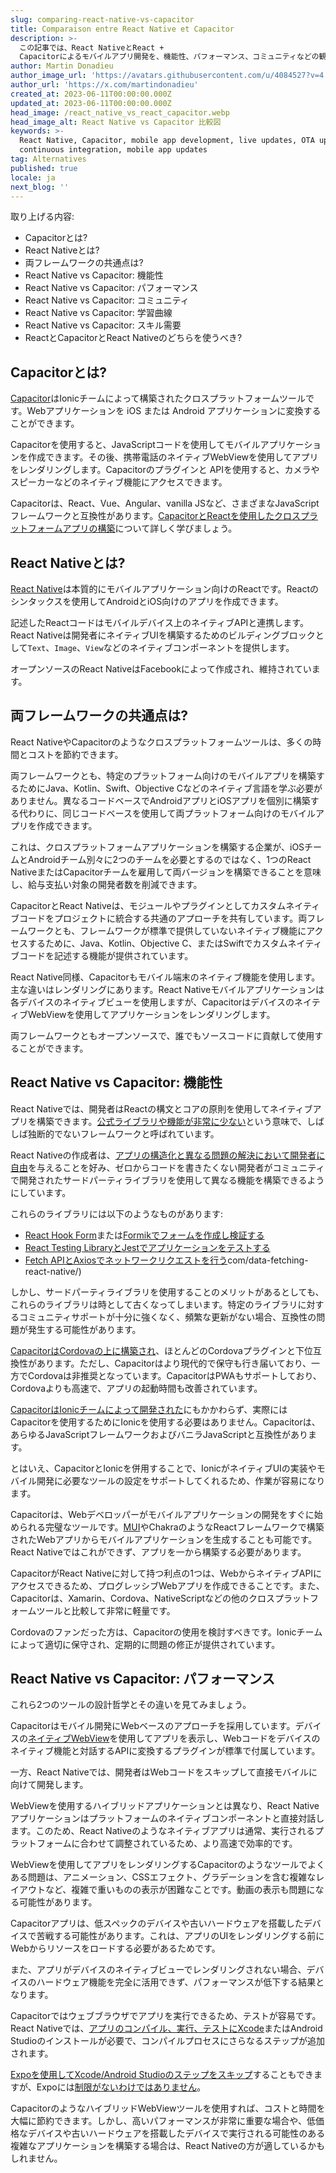 ```yaml
---
slug: comparing-react-native-vs-capacitor
title: Comparaison entre React Native et Capacitor
description: >-
  この記事では、React NativeとReact +
  Capacitorによるモバイルアプリ開発を、機能性、パフォーマンス、コミュニティなどの観点から比較します。
author: Martin Donadieu
author_image_url: 'https://avatars.githubusercontent.com/u/4084527?v=4'
author_url: 'https://x.com/martindonadieu'
created_at: 2023-06-11T00:00:00.000Z
updated_at: 2023-06-11T00:00:00.000Z
head_image: /react_native_vs_react_capacitor.webp
head_image_alt: React Native vs Capacitor 比較図
keywords: >-
  React Native, Capacitor, mobile app development, live updates, OTA updates,
  continuous integration, mobile app updates
tag: Alternatives
published: true
locale: ja
next_blog: ''
---
```


取り上げる内容:

- Capacitorとは?
- React Nativeとは?
- 両フレームワークの共通点は?
- React Native vs Capacitor: 機能性
- React Native vs Capacitor: パフォーマンス 
- React Native vs Capacitor: コミュニティ
- React Native vs Capacitor: 学習曲線
- React Native vs Capacitor: スキル需要
- ReactとCapacitorとReact Nativeのどちらを使うべき?

## Capacitorとは?

[Capacitor](https://capacitorjs.com/)はIonicチームによって構築されたクロスプラットフォームツールです。Webアプリケーションを iOS または Android アプリケーションに変換することができます。

Capacitorを使用すると、JavaScriptコードを使用してモバイルアプリケーションを作成できます。その後、携帯電話のネイティブWebViewを使用してアプリをレンダリングします。Capacitorのプラグインと APIを使用すると、カメラやスピーカーなどのネイティブ機能にアクセスできます。

Capacitorは、React、Vue、Angular、vanilla JSなど、さまざまなJavaScriptフレームワークと互換性があります。[CapacitorとReactを使用したクロスプラットフォームアプリの構築](https://capacitorjs.com/solution/react/)について詳しく学びましょう。

## React Nativeとは?

[React Native](https://reactnative.dev/)は本質的にモバイルアプリケーション向けのReactです。Reactのシンタックスを使用してAndroidとiOS向けのアプリを作成できます。

記述したReactコードはモバイルデバイス上のネイティブAPIと連携します。React Nativeは開発者にネイティブUIを構築するためのビルディングブロックとして`Text`、`Image`、`View`などのネイティブコンポーネントを提供します。

オープンソースのReact NativeはFacebookによって作成され、維持されています。

## 両フレームワークの共通点は?

React NativeやCapacitorのようなクロスプラットフォームツールは、多くの時間とコストを節約できます。

両フレームワークとも、特定のプラットフォーム向けのモバイルアプリを構築するためにJava、Kotlin、Swift、Objective Cなどのネイティブ言語を学ぶ必要がありません。異なるコードベースでAndroidアプリとiOSアプリを個別に構築する代わりに、同じコードベースを使用して両プラットフォーム向けのモバイルアプリを作成できます。

これは、クロスプラットフォームアプリケーションを構築する企業が、iOSチームとAndroidチーム別々に2つのチームを必要とするのではなく、1つのReact NativeまたはCapacitorチームを雇用して両バージョンを構築できることを意味し、給与支払い対象の開発者数を削減できます。

CapacitorとReact Nativeは、モジュールやプラグインとしてカスタムネイティブコードをプロジェクトに統合する共通のアプローチを共有しています。両フレームワークとも、フレームワークが標準で提供していないネイティブ機能にアクセスするために、Java、Kotlin、Objective C、またはSwiftでカスタムネイティブコードを記述する機能が提供されています。

React Native同様、Capacitorもモバイル端末のネイティブ機能を使用します。主な違いはレンダリングにあります。React Nativeモバイルアプリケーションは各デバイスのネイティブビューを使用しますが、CapacitorはデバイスのネイティブWebViewを使用してアプリケーションをレンダリングします。

両フレームワークともオープンソースで、誰でもソースコードに貢献して使用することができます。

## React Native vs Capacitor: 機能性

React Nativeでは、開発者はReactの構文とコアの原則を使用してネイティブアプリを構築できます。[公式ライブラリや機能が非常に少ない](https://blog.logrocket.com/react-native-component-libraries/)という意味で、しばしば独断的でないフレームワークと呼ばれています。

React Nativeの作成者は、[アプリの構造化と異なる問題の解決において開発者に自由](https://reactjs.org/docs/add-react-to-a-website.html/)を与えることを好み、ゼロからコードを書きたくない開発者がコミュニティで開発されたサードパーティライブラリを使用して異なる機能を構築できるようにしています。

これらのライブラリには以下のようなものがあります:

- [React Hook Form](https://blog.logrocket.com/the-complete-guide-to-react-hook-form/)または[Formikでフォームを作成し検証する](https://blog.logrocket.com/building-better-react-forms-with-formik/)
- [React Testing LibraryとJestでアプリケーションをテストする](https://blog.logrocket.com/testing-apps-with-jest-and-react-testing-library/)
- [Fetch APIとAxiosでネットワークリクエストを行う](https://blog.logrocket)com/data-fetching-react-native/)

しかし、サードパーティライブラリを使用することのメリットがあるとしても、これらのライブラリは時として古くなってしまいます。特定のライブラリに対するコミュニティサポートが十分に強くなく、頻繁な更新がない場合、互換性の問題が発生する可能性があります。

[CapacitorはCordovaの上に構築され](https://bloglogrocketcom/framework7-vs-ionic-comparing-cordova-frameworks/)、ほとんどのCordovaプラグインと下位互換性があります。ただし、Capacitorはより現代的で保守も行き届いており、一方でCordovaは非推奨となっています。CapacitorはPWAもサポートしており、Cordovaよりも高速で、アプリの起動時間も改善されています。

[CapacitorはIonicチームによって開発された](https://bloglogrocketcom/react-native-vs-ionic/)にもかかわらず、実際にはCapacitorを使用するためにIonicを使用する必要はありません。Capacitorは、あらゆるJavaScriptフレームワークおよびバニラJavaScriptと互換性があります。

とはいえ、CapacitorとIonicを併用することで、IonicがネイティブUIの実装やモバイル開発に必要なツールの設定をサポートしてくれるため、作業が容易になります。

Capacitorは、Webデベロッパーがモバイルアプリケーションの開発をすぐに始められる完璧なツールです。[MUI](https://bloglogrocketcom/definitive-guide-react-material/)やChakraのようなReactフレームワークで構築されたWebアプリからモバイルアプリケーションを生成することも可能です。React Nativeではこれができず、アプリを一から構築する必要があります。

CapacitorがReact Nativeに対して持つ利点の1つは、WebからネイティブAPIにアクセスできるため、プログレッシブWebアプリを作成できることです。また、Capacitorは、Xamarin、Cordova、NativeScriptなどの他のクロスプラットフォームツールと比較して非常に軽量です。

Cordovaのファンだった方は、Capacitorの使用を検討すべきです。Ionicチームによって適切に保守され、定期的に問題の修正が提供されています。

## React Native vs Capacitor: パフォーマンス

これら2つのツールの設計哲学とその違いを見てみましょう。

Capacitorはモバイル開発にWebベースのアプローチを採用しています。デバイスの[ネイティブWebView](https://ionicframeworkcom/docs/core-concepts/webview/)を使用してアプリを表示し、Webコードをデバイスのネイティブ機能と対話するAPIに変換するプラグインが標準で付属しています。

一方、React Nativeでは、開発者はWebコードをスキップして直接モバイルに向けて開発します。

WebViewを使用するハイブリッドアプリケーションとは異なり、React Nativeアプリケーションはプラットフォームのネイティブコンポーネントと直接対話します。このため、React Nativeのようなネイティブアプリは通常、実行されるプラットフォームに合わせて調整されているため、より高速で効率的です。

WebViewを使用してアプリをレンダリングするCapacitorのようなツールでよくある問題は、アニメーション、CSSエフェクト、グラデーションを含む複雑なレイアウトなど、複雑で重いものの表示が困難なことです。動画の表示も問題になる可能性があります。

Capacitorアプリは、低スペックのデバイスや古いハードウェアを搭載したデバイスで苦戦する可能性があります。これは、アプリのUIをレンダリングする前にWebからリソースをロードする必要があるためです。

また、アプリがデバイスのネイティブビューでレンダリングされない場合、デバイスのハードウェア機能を完全に活用できず、パフォーマンスが低下する結果となります。

Capacitorではウェブブラウザでアプリを実行できるため、テストが容易です。React Nativeでは、[アプリのコンパイル、実行、テストにXcode](https://bloglogrocketcom/xcode-for-react-native-developers-tutorial-and-best-practices/)またはAndroid Studioのインストールが必要で、コンパイルプロセスにさらなるステップが追加されます。

[Expoを使用してXcode/Android Studioのステップをスキップ](https://bloglogrocketcom/getting-started-with-react-native-and-expo-sdk/)することもできますが、Expoには[制限がないわけではありません](https://docsexpodev/faq/)。

CapacitorのようなハイブリッドWebViewツールを使用すれば、コストと時間を大幅に節約できます。しかし、高いパフォーマンスが非常に重要な場合や、低価格なデバイスや古いハードウェアを搭載したデバイスで実行される可能性のある複雑なアプリケーションを構築する場合は、React Nativeの方が適しているかもしれません。